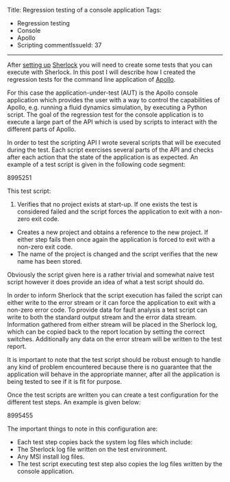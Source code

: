 Title: Regression testing of a console application
Tags:
  - Regression testing
  - Console
  - Apollo
  - Scripting
commentIssueId: 37
---

After [setting up](/posts/2013-12-04_Regression-testing-with-Sherlock.html) [Sherlock](/projects/sherlock.html) you will need to create some tests that you can execute with Sherlock. In this post I will describe how I created the regression tests for the command line application of [Apollo](/projects/apollo.html).

For this case the application-under-test (AUT) is the Apollo console application which provides the user with a way to control the capabilities of Apollo, e.g. running a fluid dynamics simulation, by executing a Python script. The goal of the regression test for the console application is to execute a large part of the API which is used by scripts to interact with the different parts of Apollo.

In order to test the scripting API I wrote several scripts that will be executed during the test. Each script exercises several parts of the API and checks after each action that the state of the application is as expected. An example of a test script is given in the following code segment:

<gist>8995251</gist>

This test script:

1. Verifies that no project exists at start-up. If one exists the test is considered failed and the script forces the application to exit with a non-zero exit code.
* Creates a new project and obtains a reference to the new project. If either step fails then once again the application is forced to exit with a non-zero exit code.
* The name of the project is changed and the script verifies that the new name has been stored.

Obviously the script given here is a rather trivial and somewhat naive test script however it does provide an idea of what a test script should do.

In order to inform Sherlock that the script execution has failed the script can either write to the error stream or it can force the application to exit with a non-zero error code. To provide data for fault analysis a test script can write to both the standard output stream and the error data stream. Information gathered from either stream will be placed in the Sherlock log, which can be copied back to the report location by setting the correct switches. Additionally any data on the error stream will be written to the test report.

It is important to note that the test script should be robust enough to handle any kind of problem encountered because there is no guarantee that the application will behave in the appropriate manner, after all the application is being tested to see if it is fit for purpose.

Once the test scripts are written you can create a test configuration for the different test steps. An example is given below:

<gist>8995455</gist>

The important things to note in this configuration are:

* Each test step copies back the system log files which include:
 * The Sherlock log file written on the test environment.
 * Any MSI install log files.
* The test script executing test step also copies the log files written by the console application.
